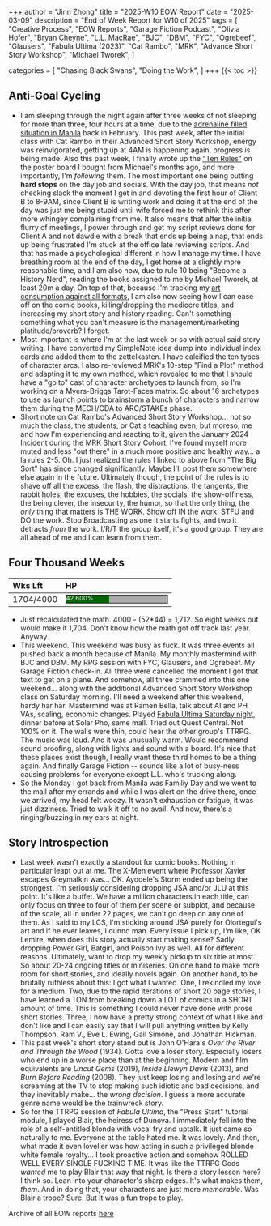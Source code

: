 +++
author = "Jinn Zhong"
title = "2025-W10 EOW Report"
date = "2025-03-09"
description = "End of Week Report for W10 of 2025"
tags = [
 "Creative Process",
 "EOW Reports",
 "Garage Fiction Podcast",
 "Olivia Hofer",
 "Bryan Cheyne",
 "L.L. MacRae",
 "BJC",
 "DBM",
 "FYC",
 "Ogrebeef",
 "Glausers",
 "Fabula Ultima (2023)",
 "Cat Rambo",
 "MRK",
 "Advance Short Story Workshop",
 "Michael Tworek",
 ]

categories = [
 "Chasing Black Swans",
 "Doing the Work",
]
+++
{{< toc >}}

## Anti-Goal Cycling

* I am sleeping through the night again after three weeks of not sleeping for more than three, four hours at a time, due to the [adrenaline filled situation in Manila](https://journal.jinnzhong.com/the-case-of-the-missing-quarter/) back in February. This past week, after the initial class with Cat Rambo in their Advanced Short Story Workshop, energy was reinvigorated, getting up at 4AM is happening again, progress is being made. Also this past week, I finally wrote up the ["Ten Rules"](https://journal.jinnzhong.com/the-big-sort/#the-rules) on the poster board I bought from Michael's months ago, and more importantly, I'm _following_ them. The most important one being putting **hard stops** on the day job and socials. With the day job, that means _not_ checking slack the moment I get in and devoting the first hour of Client B to 8-9AM, since Client B is writing work and doing it at the end of the day was just me being stupid until wife forced me to rethink this after more whingey complaining from me. It also means that after the initial flurry of meetings, I power through and get my script reviews done for Client A and not dawdle with a break that ends up being a nap, that ends up being frustrated I'm stuck at the office late reviewing scripts. And that has made a psychological different in how I manage my time. I have breathing room at the end of the day, I get home at a slightly more reasonable time, and I am also now, due to rule 10 being "Become a History Nerd", reading the books assigned to me by Michael Tworek, at least 20m a day. On top of that, because I'm tracking my [art consumption against all formats](https://journal.jinnzhong.com/tracker/#numbers), I am also now seeing how I can ease off on the comic books, killing/dropping the mediocre titles, and increasing my short story and history reading. Can't something-something what you can't measure is the management/marketing platitude/proverb? I forget.
* Most important is where I'm at the last week or so with actual said story writing. I have converted my SimpleNote idea dump into individual index cards and added them to the zettelkasten. I have calcified the ten types of character arcs. I also re-reviewed MRK's 10-step "Find a Plot" method and adapting it to my own method, which revealed to me that I should have a "go to" cast of character archetypes to launch from, so I'm working on a Myers-Briggs Tarot-Faces matrix. So about 16 archetypes to use as launch points to brainstorm a bunch of characters and narrow them during the MECH/CDA to ARC/STAKEs phase.
* Short note on Cat Rambo's Advanced Short Story Workshop... not so much the class, the students, or Cat's teaching even, but moreso, me and how I'm experiencing and reacting to it, given the January 2024 Incident during the MRK Short Story Cohort, I've found myself more muted and less "out there" in a much more positive and healthy way... a la rules 2-5. Oh. I just realized the rules I linked to above from "The Big Sort" has since changed significantly. Maybe I'll post them somewhere else again in the future. Ultimately though, the point of the rules is to shave off all the excess, the flash, the distractions, the tangents, the rabbit holes, the excuses, the hobbies, the socials, the show-offiness, the being clever, the insecurity, the humor, so that the only thing, the _only_ thing that matters is THE WORK. Show off IN the work. STFU and DO the work. Stop Broadcasting as one it starts fights, and two it detracts _from_ the work. I/R/T the group itself, it's a good group. They are all ahead of me and I can learn from them.

## Four Thousand Weeks

| Wks Lft | HP |
| :--- | :--- |
| 1704/4000 | <div style="width:200px;height:15px;background:#AAAAAA;border:1.3px solid #000000;"><div style="width:42.600%;height:15px;background:#006600;font-size:12px; color:white; line-height:12px;">42.600%</div></div> |

* Just recalculated the math. 4000 - (52*44) = 1,712. So eight weeks out would make it 1,704. Don't know how the math got off track last year. Anyway.
* This weekend. This weekend was busy as fuck. It was three events all pushed back a month because of Manila. My monthly mastermind with BJC and DBM. My RPG session with FYC, Glausers, and Ogrebeef. My Garage Fiction check-in. All three were cancelled the moment I got that text to get on a plane. And somehow, all three crammed into this one weekend... along with the additional Advanced Short Story Workshop class on Saturday morning. I'll need a weekend after this weekend, hardy har har. Mastermind was at Ramen Bella, talk about AI and PH VAs, scaling, economic changes. Played [Fabula Ultima Saturday night](https://journal.jinnzhong.com/rcr-fabult-e0-press-start-tutorial/), dinner before at Solar Pho, same mall. Tried out Quest Central. Not 100% on it. The walls were thin, could hear the other group's TTRPG. The music was loud. And it was unusually warm. Would recommend sound proofing, along with lights and sound with a board. It's nice that these places exist though, I really want these third homes to be a thing again. And finally Garage Fiction -- sounds like a lot of busy-ness causing problems for everyone except L.L. who's trucking along. 
* So the Monday I got back from Manila was Familiy Day and we went to the mall after my errands and while I was alert on the drive there, once we arrived, my head felt woozy. It wasn't exhaustion or fatigue, it was just dizziness. Tried to walk it off to no avail. And now, there's a ringing/buzzing in my ears at night.

## Story Introspection
* Last week wasn't exactly a standout for comic books. Nothing in particular leapt out at me. The X-Men event where Professor Xavier escapes Greymalkin was... OK. Ayodele's Storm ended up being the strongest. I'm seriously considering dropping JSA and/or JLU at this point. It's like a buffet. We have a million characters in each title, can only focus on three to four of them per scene or subplot, and because of the scale, all in under 22 pages, we can't go deep on any one of them. As I said to my LCS, I'm sticking around JSA purely for Olortegui's art and if he ever leaves, I dunno man. Every issue I pick up, I'm like, OK Lemire, when does this story actually start making sense? Sadly dropping Power Girl, Batgirl, and Poison Ivy as well. All for different reasons. Ultimately, want to drop my weekly pickup to six title at most. So about 20-24 ongoing titles or miniseries. On one hand to make more room for short stories, and ideally novels again. On another hand, to be brutally ruthless about this: I got what I wanted. One, I rekindled my love for a medium. Two, due to the rapid iterations of short 20 page stories, I have learned a TON from breaking down a LOT of comics in a SHORT amount of time. This is something I could never have done with prose short stories. Three, I now have a pretty strong context of what I like and don't like and I can easily say that I will pull anything written by Kelly Thompson, Ram V., Eve L. Ewing, Gail Simone, and Jonathan Hickman.
* This past week's short story stand out is John O'Hara's _Over the River and Through the Wood_ (1934). Gotta love a loser story. Especially losers who end up in a worse place than at the beginning. Modern and film equivalents are _Uncut Gems_ (2019), _Inside Llewyn Davis_ (2013), and _Burn Before Reading_ (2008). They just keep losing and losing and we're screaming at the TV to stop making such idiotic and bad decisions, and they inevitably make... the _wrong decision_. I guess a more accurate genre name would be the trainwreck story.
* So for the TTRPG session of _Fabula Ultima_, the "Press Start" tutorial module, I played Blair, the heiress of Dunova. I immediately fell into the role of a self-entitled blonde with vocal fry and uptalk. It just came so naturally to me. Everyone at the table hated me. It was lovely. And then, what made it even lovelier was how acting in such a privileged blonde white female royalty... I took proactive action and somehow ROLLED WELL EVERY SINGLE FUCKING TIME. It was like the TTRPG Gods _wanted_ me to play Blair that way that night. Is there a story lesson here? I think so. Lean into your character's sharp edges. It's what makes them, _them_. And in doing that, your characters are just more _memorable_. Was Blair a trope? Sure. But it was a fun trope to play.


Archive of all EOW reports [here](https://journal.jinnzhong.com/tags/eow-reports)
